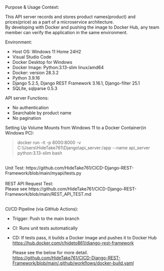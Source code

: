 Purpose & Usage Context:  

This API server records and stores product names(product) and prices(price) as a part of a microservice architecture.  
By developing with Docker and pushing the image to Docker Hub, any team member can verify the application in the same environment.

Environment:
- Host OS: Windows 11 Home 24H2  
- Visual Studio Code  
- Docker Desktop for Windows  
- Docker Image: Python:3.13-slim linux/amd64  
- Docker: version 28.3.2  
- Python 3.9.16  
- Django 5.2.5, Django REST Framework 3.16.1, Django-filter 25.1  
- SQLite, sqlparse 0.5.3  

API server Functions:
- No authentication
- Searchable by product name
- No pagination

Setting Up Volume Mounts from Windows 11 to a Docker Container(in Windows PC):

>docker run -it -p 8000:8000 -v C:\Users\HideTake761\Django\api_server:/app --name api_server python:3.13-slim bash
<br>
Unit Test: 
https://github.com/HideTake761/CICD-Django-REST-Framework/blob/main/myapi/tests.py
<br>
<br>
REST API Request Test:<br>
Please see https://github.com/HideTake761/CICD-Django-REST-Framework/blob/main/REST_API_TEST.md
<br>
<br>
  
CI/CD Pipeline (via GitHub Actions):
- Trigger: Push to the main branch
- CI: Runs unit tests automatically
- CD: If tests pass, it builds a Docker image and pushes it to Docker Hub  
https://hub.docker.com/r/hideto861/django-rest-framework

   Please see the below for more detail.<br>
   https://github.com/HideTake761/CICD-Django-REST-Framework/blob/main/.github/workflows/docker-build.yaml 
